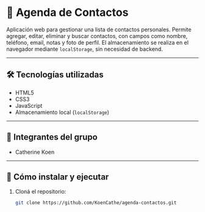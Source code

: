 # 📒 Agenda de Contactos

Aplicación web para gestionar una lista de contactos personales. Permite agregar, editar, eliminar y buscar contactos, con campos como nombre, teléfono, email, notas y foto de perfil. El almacenamiento se realiza en el navegador mediante `localStorage`, sin necesidad de backend.

---

## 🛠️ Tecnologías utilizadas

- HTML5
- CSS3
- JavaScript
- Almacenamiento local (`localStorage`)

---

## 👥 Integrantes del grupo

- Catherine Koen 

---

## 🚀 Cómo instalar y ejecutar

1. Cloná el repositorio:
   ```bash
   git clone https://github.com/KoenCathe/agenda-contactos.git

